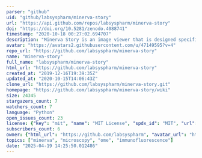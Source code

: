 ```yaml
---
parser: "github"
uid: "github/labsyspharm/minerva-story"
url: "https://api.github.com/repos/labsyspharm/minerva-story"
doi: "https://doi.org/10.5281/zenodo.4088741"
timestamp: "2020-10-18 00:27:02.694707"
description: "Minerva Story is an image viewer that is designed specifically to make it easy for non-expert users to interact with complex tissue images."
avatar: "https://avatars2.githubusercontent.com/u/47149595?v=4"
repo_url: "https://github.com/labsyspharm/minerva-story"
name: "minerva-story"
full_name: "labsyspharm/minerva-story"
html_url: "https://github.com/labsyspharm/minerva-story"
created_at: "2019-12-16T19:39:35Z"
updated_at: "2020-10-15T14:06:43Z"
clone_url: "https://github.com/labsyspharm/minerva-story.git"
homepage: "https://github.com/labsyspharm/minerva-story/wiki"
size: 24345
stargazers_count: 7
watchers_count: 7
language: "Python"
open_issues_count: 23
license: {"key": "mit", "name": "MIT License", "spdx_id": "MIT", "url": "https://api.github.com/licenses/mit", "node_id": "MDc6TGljZW5zZTEz"}
subscribers_count: 6
owner: {"html_url": "https://github.com/labsyspharm", "avatar_url": "https://avatars2.githubusercontent.com/u/47149595?v=4", "login": "labsyspharm", "type": "Organization"}
topics: ["minerva", "microscopy", "ome", "immunofluorescence"]
date: "2025-04-19 14:25:50.012486"
---
```

